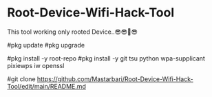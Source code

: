 # Root-Device-Wifi-Hack-Tool
This tool working only rooted Device..😎😎💃😎

#pkg update
#pkg upgrade

#pkg install -y root-repo
#pkg install -y git tsu python wpa-supplicant pixiewps iw openssl


#git clone https://github.com/Mastarbari/Root-Device-Wifi-Hack-Tool/edit/main/README.md
